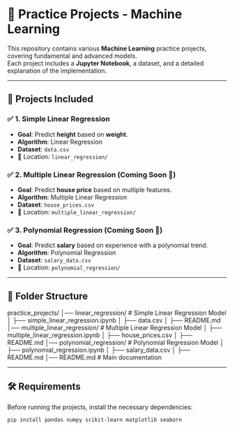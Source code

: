 # 🚀 Practice Projects - Machine Learning  

This repository contains various **Machine Learning** practice projects, covering fundamental and advanced models.  
Each project includes a **Jupyter Notebook**, a dataset, and a detailed explanation of the implementation.  

---

## 📌 **Projects Included**  

### ✅ 1. **Simple Linear Regression**  
- **Goal**: Predict **height** based on **weight**.  
- **Algorithm**: Linear Regression  
- **Dataset**: `data.csv`  
- 📂 Location: `linear_regression/`  

### ✅ 2. **Multiple Linear Regression** (Coming Soon 🚧)  
- **Goal**: Predict **house price** based on multiple features.  
- **Algorithm**: Multiple Linear Regression  
- **Dataset**: `house_prices.csv`  
- 📂 Location: `multiple_linear_regression/`  

### ✅ 3. **Polynomial Regression** (Coming Soon 🚧)  
- **Goal**: Predict **salary** based on experience with a polynomial trend.  
- **Algorithm**: Polynomial Regression  
- **Dataset**: `salary_data.csv`  
- 📂 Location: `polynomial_regression/`  

---


## 📂 **Folder Structure**
 
practice_projects/ │── linear_regression/ # Simple Linear Regression Model
│ ├── simple_linear_regression.ipynb
│ ├── data.csv
│ ├── README.md
│── multiple_linear_regression/ # Multiple Linear Regression Model
│ ├── multiple_linear_regression.ipynb
│ ├── house_prices.csv
│ ├── README.md
│── polynomial_regression/ # Polynomial Regression Model
│ ├── polynomial_regression.ipynb
│ ├── salary_data.csv
│ ├── README.md
│── README.md # Main documentation


---

## 🛠️ **Requirements**  

Before running the projects, install the necessary dependencies:  
```sh
pip install pandas numpy scikit-learn matplotlib seaborn
